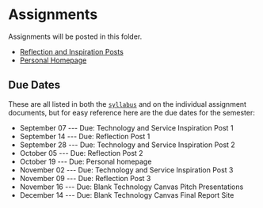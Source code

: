 # Assignments

Assignments will be posted in this folder.

- [Reflection and Inspiration Posts](reflection_and_inspiration_posts.md)
- [Personal Homepage](personal_homepage.md)


<!-- 
- [Blank Technology Canvas Pitch Presentation](blank_technology_presentation.md)
- [Blank Technology Canvas Report](blank_technology_canvas_report.md)
 -->

## Due Dates

These are all listed in both the [`syllabus`](../syllabus) and on the individual assignment documents, but for easy reference here are the due dates for the semester:

-  September 07 --- Due: Technology and Service Inspiration Post 1
-  September 14 --- Due: Reflection Post 1
-  September 28 --- Due: Technology and Service Inspiration Post 2
-  October 05 --- Due: Reflection Post 2
-  October 19 --- Due: Personal homepage
-  November 02 --- Due: Technology and Service Inspiration Post 3
-  November 09 --- Due: Reflection Post 3
-  November 16 --- Due: Blank Technology Canvas Pitch Presentations
-  December 14 --- Due: Blank Technology Canvas Final Report Site
